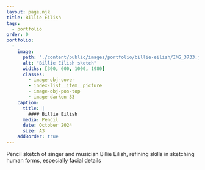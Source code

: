 ```yaml
---
layout: page.njk
title: Billie Eilish
tags:
  - portfolio
order: 0
portfolio:
  -
    image:
      path: "./content/public/images/portfolio/billie-eilish/IMG_3733.jpeg"
      alt: "Billie Eilish sketch"
      widths: [300, 600, 1000, 1980]
      classes:
        - image-obj-cover
        - index-list__item__picture
        - image-obj-pos-top
        - image-darken-33
    caption:
      title: |
        #### Billie Eilish
      media: Pencil
      date: October 2024
      size: A3
    addBorder: true
---
```


Pencil sketch of singer and musician Billie Eilish, refining skills in sketching human forms, especially facial details
